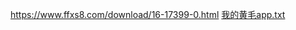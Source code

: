 https://www.ffxs8.com/download/16-17399-0.html    [我的黄毛app.txt](https://github.com/XUYUHAO29/practiceDemo/files/10162893/app.txt)
